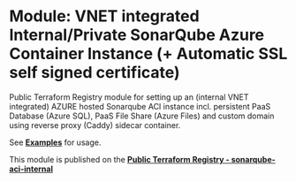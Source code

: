 # Module: VNET integrated Internal/Private SonarQube Azure Container Instance (+ Automatic SSL self signed certificate)

Public Terraform Registry module for setting up an (internal VNET integrated) AZURE hosted Sonarqube ACI instance incl. persistent PaaS Database (Azure SQL), PaaS File Share (Azure Files) and custom domain using reverse proxy (Caddy) sidecar container.

See **[Examples](https://github.com/Pwd9000-ML/terraform-azurerm-sonarqube-aci-internal/tree/master/examples)** for usage.

This module is published on the **[Public Terraform Registry - sonarqube-aci-internal](https://registry.terraform.io/modules/Pwd9000-ML/sonarqube-aci-internal/azurerm/latest)**  
